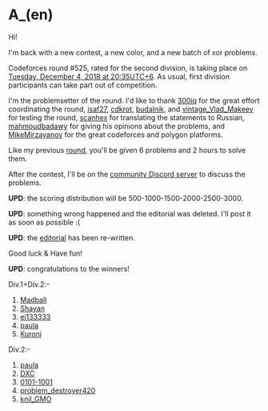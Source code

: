 # A_(en)

Hi!

I'm back with a new contest, a new color, and a new batch of xor problems.

Codeforces round #525, rated for the second division, is taking place on [Tuesday, December 4, 2018 at 20:35UTC+6](https://codeforces.com/https://www.timeanddate.com/worldclock/fixedtime.html?day=4&month=12&year=2018&hour=17&min=35&sec=0&p1=166). As usual, first division participants can take part out of competition.

I'm the problemsetter of the round. I'd like to thank [300iq](https://codeforces.com/profile/300iq "Legendary Grandmaster 300iq") for the great effort coordinating the round, [isaf27](https://codeforces.com/profile/isaf27 "International Grandmaster isaf27"), [cdkrot](https://codeforces.com/profile/cdkrot "Grandmaster cdkrot"), [budalnik](https://codeforces.com/profile/budalnik "International Grandmaster budalnik"), and [vintage_Vlad_Makeev](https://codeforces.com/profile/vintage_Vlad_Makeev "Pupil vintage_Vlad_Makeev") for testing the round, [scanhex](https://codeforces.com/profile/scanhex "Grandmaster scanhex") for translating the statements to Russian, [mahmoudbadawy](https://codeforces.com/profile/mahmoudbadawy "Candidate Master mahmoudbadawy") for giving his opinions about the problems, and [MikeMirzayanov](https://codeforces.com/profile/MikeMirzayanov "Headquarters, MikeMirzayanov") for the great codeforces and polygon platforms.

Like my previous [round](https://codeforces.com/contest/959), you'll be given 6 problems and 2 hours to solve them.

After the contest, I'll be on the [community Discord server](https://codeforces.com/blog/entry/52778) to discuss the problems.

**UPD**: the scoring distribution will be 500-1000-1500-2000-2500-3000.

**UPD**: something wrong happened and the editorial was deleted. I'll post it as soon as possible :(

**UPD**: the [editorial](Tutorial_(en).md) has been re-written.

Good luck & Have fun!

**UPD**: congratulations to the winners!

Div.1+Div.2:-

 1. [Madball](https://codeforces.com/profile/Madball "Grandmaster Madball")
2. [Shayan](https://codeforces.com/profile/Shayan "Master Shayan")
3. [ei133333](https://codeforces.com/profile/ei133333 "Master ei133333")
4. [paula](https://codeforces.com/profile/paula "Candidate Master paula")
5. [Kuroni](https://codeforces.com/profile/Kuroni "Master Kuroni")

Div.2:-

 1. [paula](https://codeforces.com/profile/paula "Candidate Master paula")
2. [DXC](https://codeforces.com/profile/DXC "Expert DXC")
3. [0101-1001](https://codeforces.com/profile/0101-1001 "Expert 0101-1001")
4. [problem_destroyer420](https://codeforces.com/profile/problem_destroyer420 "Candidate Master problem_destroyer420")
5. [knil_GMO](https://codeforces.com/profile/knil_GMO "Candidate Master knil_GMO")
